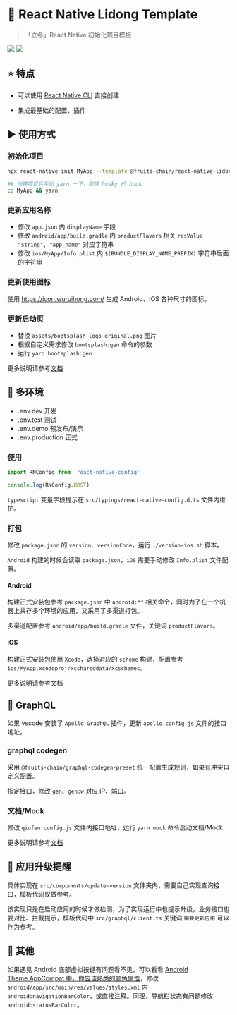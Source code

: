 # 👾 React Native Lidong Template

> 「立冬」React Native 初始化项目模板

[lidong-npm-url]: https://www.npmjs.com/package/@fruits-chain/react-native-lidong-template

[![](https://img.shields.io/npm/v/@fruits-chain/react-native-lidong-template.svg)][lidong-npm-url]
[![](https://img.shields.io/npm/dm/@fruits-chain/react-native-lidong-template.svg)][lidong-npm-url]

## ⭐ 特点

- 可以使用 [React Native CLI](https://github.com/react-native-community/cli) 直接创建

- 集成最基础的配置、插件

## ▶️ 使用方式

### 初始化项目

```bash
npx react-native init MyApp --template @fruits-chain/react-native-lidong-template
```

```bash
## 创建项目后手动 yarn 一下，创建 husky 的 hook
cd MyApp && yarn
```

### 更新应用名称

- 修改 `app.json` 内 `displayName` 字段
- 修改 `android/app/build.gradle` 内 `productFlavors` 相关 `resValue "string", "app_name"` 对应字符串
- 修改 `ios/MyApp/Info.plist` 内 `$(BUNDLE_DISPLAY_NAME_PREFIX)` 字符串后面的字符串

### 更新使用图标

使用 https://icon.wuruihong.com/ 生成 Android、iOS 各种尺寸的图标。

### 更新启动页

- 替换 `assets/bootsplash_logo_original.png` 图片
- 根据自定义需求修改 `bootsplash:gen` 命令的参数
- 运行 `yarn bootsplash:gen`

更多说明请参考[文档](https://github.com/zoontek/react-native-bootsplash)

## 📱 多环境

- .env.dev 开发
- .env.test 测试
- .env.demo 预发布/演示
- .env.production 正式

### 使用

```ts
import RNConfig from 'react-native-config'

console.log(RNConfig.HOST)
```

`typescript` 变量字段提示在 `src/typings/react-native-config.d.ts` 文件内维护。

### 打包

修改 `package.json` 的 `version`、`versionCode`，运行 `./version-ios.sh` 脚本。

`Android` 构建的时候会读取 `package.json`，`iOS` 需要手动修改 `Info.plist` 文件配置。

#### Android

构建正式安装包参考 `package.json` 中 `android:**` 相关命令，同时为了在一个机器上共存多个环境的应用，又采用了多渠道打包。

多渠道配置参考 `android/app/build.gradle` 文件，关键词 `productFlavors`。

#### iOS

构建正式安装包使用 `Xcode`，选择对应的 `scheme` 构建，配置参考 `ios/MyApp.xcodeproj/xcshareddata/xcschemes`。

更多说明请参考[文档](https://github.com/luggit/react-native-config)

## 📡 GraphQL

如果 vscode 安装了 `Apollo GraphQL` 插件，更新 `apollo.config.js` 文件的接口地址。

### graphql codegen

采用 `@fruits-chain/graphql-codegen-preset` 统一配置生成规则，如果有冲突自定义配置。

指定接口，修改 `gen`、`gen:w` 对应 IP、端口。

### 文档/Mock

修改 `qiufen.config.js` 文件内接口地址，运行 `yarn mock` 命令启动文档/Mock.

更多说明请参考[文档](https://github.com/hjfruit/qiufen)

## 🔄 应用升级提醒

具体实现在 `src/components/update-version` 文件夹内，需要自己实现查询接口，模板代码仅做参考。

该实现只是在启动应用的时候才做检测，为了实现运行中也提示升级，业务接口也要对比、拦截提示，模板代码中 `src/graphql/client.ts` 关键词 `需要更新应用` 可以作为参考。

## 🤝 其他

如果遇见 Android 底部虚拟按键有问题看不见，可以看看 [Android Theme.AppCompat 中，你应该熟悉的颜色属性](https://juejin.cn/post/6844903475000639501)，修改 `android/app/src/main/res/values/styles.xml` 内 `android:navigationBarColor`，或直接注释。同理，导航栏状态有问题修改 `android:statusBarColor`。
